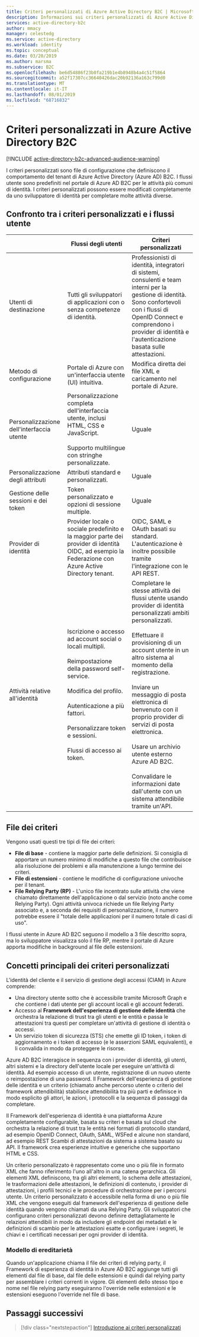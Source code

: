 ```yaml
---
title: Criteri personalizzati di Azure Active Directory B2C | Microsoft Docs
description: Informazioni sui criteri personalizzati di Azure Active Directory B2C.
services: active-directory-b2c
author: mmacy
manager: celestedg
ms.service: active-directory
ms.workload: identity
ms.topic: conceptual
ms.date: 03/20/2019
ms.author: marsma
ms.subservice: B2C
ms.openlocfilehash: be6d54886f23b0fa219b1e4b8948b4a4c51f5864
ms.sourcegitcommit: a52f17307cc36640426dac20b92136a163c799d0
ms.translationtype: MT
ms.contentlocale: it-IT
ms.lasthandoff: 08/01/2019
ms.locfileid: "68716832"
---
```

# <a name="custom-policies-in-azure-active-directory-b2c"></a>Criteri personalizzati in Azure Active Directory B2C

[!INCLUDE [active-directory-b2c-advanced-audience-warning](../../includes/active-directory-b2c-advanced-audience-warning.md)]

I criteri personalizzati sono file di configurazione che definiscono il comportamento del tenant di Azure Active Directory (Azure AD) B2C. I flussi utente sono predefiniti nel portale di Azure AD B2C per le attività più comuni di identità. I criteri personalizzati possono essere modificati completamente da uno sviluppatore di identità per completare molte attività diverse.

## <a name="comparing-user-flows-and-custom-policies"></a>Confronto tra i criteri personalizzati e i flussi utente

| | Flussi degli utenti | Criteri personalizzati |
|-|-------------------|-----------------|
| Utenti di destinazione | Tutti gli sviluppatori di applicazioni con o senza competenze di identità. | Professionisti di identità, integratori di sistemi, consulenti e team interni per la gestione di identità. Sono confortevoli con i flussi di OpenID Connect e comprendono i provider di identità e l'autenticazione basata sulle attestazioni. |
| Metodo di configurazione | Portale di Azure con un'interfaccia utente (UI) intuitiva. | Modifica diretta dei file XML e caricamento nel portale di Azure. |
| Personalizzazione dell'interfaccia utente | Personalizzazione completa dell'interfaccia utente, inclusi HTML, CSS e JavaScript.<br><br>Supporto multilingue con stringhe personalizzate. | Uguale |
| Personalizzazione degli attributi | Attributi standard e personalizzati. | Uguale |
| Gestione delle sessioni e dei token | Token personalizzato e opzioni di sessione multiple. | Uguale |
| Provider di identità | Provider locale o sociale predefinito e la maggior parte dei provider di identità OIDC, ad esempio la Federazione con Azure Active Directory tenant. | OIDC, SAML e OAuth basati su standard.  L'autenticazione è inoltre possibile tramite l'integrazione con le API REST. |
| Attività relative all'identità | Iscrizione o accesso ad account social o locali multipli.<br><br>Reimpostazione della password self-service.<br><br>Modifica del profilo.<br><br>Autenticazione a più fattori.<br><br>Personalizzare token e sessioni.<br><br>Flussi di accesso ai token. | Completare le stesse attività dei flussi utente usando provider di identità personalizzati ambiti personalizzati.<br><br>Effettuare il provisioning di un account utente in un altro sistema al momento della registrazione.<br><br>Inviare un messaggio di posta elettronica di benvenuto con il proprio provider di servizi di posta elettronica.<br><br>Usare un archivio utente esterno Azure AD B2C.<br><br>Convalidare le informazioni date dall'utente con un sistema attendibile tramite un'API. |

## <a name="policy-files"></a>File dei criteri

Vengono usati questi tre tipi di file dei criteri:

- **File di base** - contiene la maggior parte delle definizioni. Si consiglia di apportare un numero minimo di modifiche a questo file che contribuisce alla risoluzione dei problemi e alla manutenzione a lungo termine dei criteri.
- **File di estensioni** - contiene le modifiche di configurazione univoche per il tenant.
- **File Relying Party (RP)** - L'unico file incentrato sulle attività che viene chiamato direttamente dell'applicazione o dal servizio (noto anche come Relying Party). Ogni attività univoca richiede un file Relying Party associato e, a seconda dei requisiti di personalizzazione, il numero potrebbe essere il "totale delle applicazioni per il numero totale di casi di uso".

I flussi utente in Azure AD B2C seguono il modello a 3 file descritto sopra, ma lo sviluppatore visualizza solo il file RP, mentre il portale di Azure apporta modifiche in background al file delle estensioni.

## <a name="custom-policy-core-concepts"></a>Concetti principali dei criteri personalizzati

L'identità del cliente e il servizio di gestione degli accessi (CIAM) in Azure comprende:

- Una directory utente sotto che è accessibile tramite Microsoft Graph e che contiene i dati utente per gli account locali e gli account federati.
- Accesso al **Framework dell'esperienza di gestione delle identità** che orchestra la relazione di trust tra gli utenti e le entità e passa le attestazioni tra questi per completare un'attività di gestione di identità o accessi.
- Un servizio token di sicurezza (STS) che emette gli ID token, i token di aggiornamento e i token di accesso (e le asserzioni SAML equivalenti), e li convalida in modo da proteggere le risorse.

Azure AD B2C interagisce in sequenza con i provider di identità, gli utenti, altri sistemi e la directory dell'utente locale per eseguire un'attività di identità. Ad esempio accesso di un utente, registrazione di un nuovo utente o reimpostazione di una password. Il Framework dell'esperienza di gestione delle identità e un criterio (chiamato anche percorso utente o criterio del framework attendibilità) stabilisce attendibilità tra più parti e definisce in modo esplicito gli attori, le azioni, i protocolli e la sequenza di passaggi da completare.

Il Framework dell'esperienza di identità è una piattaforma Azure completamente configurabile, basata su criteri e basata sul cloud che orchestra la relazione di trust tra le entità nei formati di protocollo standard, ad esempio OpenID Connect, OAuth, SAML, WSFed e alcune non standard, ad esempio REST Scambi di attestazioni da sistema a sistema basato su API. Il framework crea esperienze intuitive e generiche che supportano HTML e CSS.

Un criterio personalizzato è rappresentato come uno o più file in formato XML che fanno riferimento l'uno all'altro in una catena gerarchica. Gli elementi XML definiscono, tra gli altri elementi, lo schema delle attestazioni, le trasformazioni delle attestazioni, le definizioni di contenuto, i provider di attestazioni, i profili tecnici e le procedure di orchestrazione per i percorsi utente. Un criterio personalizzato è accessibile nella forma di uno o più file XML che vengono eseguiti dal framework dell'esperienza di gestione delle identità quando vengono chiamati da una Relying Party. Gli sviluppatori che configurano criteri personalizzati devono definire dettagliatamente le relazioni attendibili in modo da includere gli endpoint dei metadati e le definizioni di scambio per le attestazioni esatte e configurare i segreti, le chiavi e i certificati necessari per ogni provider di identità.

### <a name="inheritance-model"></a>Modello di ereditarietà

Quando un'applicazione chiama il file dei criteri di relying party, il Framework di esperienza di identità in Azure AD B2C aggiunge tutti gli elementi dal file di base, dal file delle estensioni e quindi dal relying party per assemblare i criteri correnti in vigore.  Gli elementi dello stesso tipo e nome nel file relying party eseguiranno l'override nelle estensioni e le estensioni eseguono l'override nel file di base.

## <a name="next-steps"></a>Passaggi successivi

> [!div class="nextstepaction"]
> [Introduzione ai criteri personalizzati](active-directory-b2c-get-started-custom.md)
